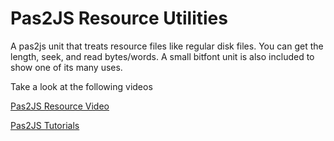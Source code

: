 # Pas2JS Resource Utilities
A pas2js unit that treats resource files like regular disk files. 
You can  get the length, seek, and read bytes/words. A small bitfont unit
is also included to show one of its many uses.

Take a look at the following videos


[Pas2JS Resource Video](https://youtu.be/C84__bqi4YQ)

[Pas2JS Tutorials](https://github.com/RetroNick2020/Channel-Code/discussions)



